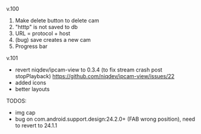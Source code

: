 v.100
1. Make delete button to delete cam
2. "htttp" is not saved to db
3. URL = protocol + host
4. (bug) save creates a new cam
5. Progress bar


v.101
- revert niqdev/ipcam-view to 0.3.4 (to fix stream crash post stopPlayback) https://github.com/niqdev/ipcam-view/issues/22
- added icons
- better layouts

TODOS:
- img cap
- bug on com.android.support.design:24.2.0+ (FAB wrong position), need to revert to 24.1.1
